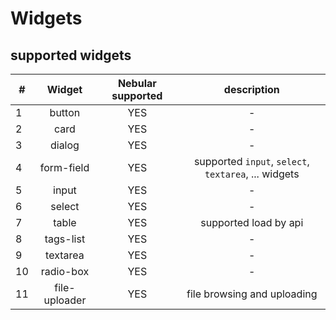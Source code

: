# Widgets


## supported widgets

|**#**|**Widget**|**Nebular supported**|**description**|
|---|:-------:|:----:|:-----------:|
|1|button|YES|-|
|2|card|YES|-|
|3|dialog|YES|-|
|4|form-field|YES|supported `input`, `select`, `textarea`, ... widgets|
|5|input|YES|-
|6|select|YES|-
|7|table|YES|supported load by api|
|8|tags-list|YES|-
|9|textarea|YES|-|
|10|radio-box|YES|-|
|11|file-uploader|YES|file browsing and uploading|